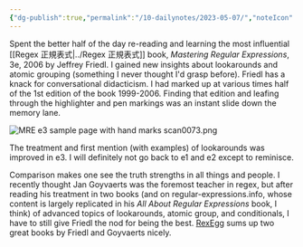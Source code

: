 ```yaml
---
{"dg-publish":true,"permalink":"/10-dailynotes/2023-05-07/","noteIcon":"2"}
---
```


Spent the better half of the day re-reading and learning the most influential [[Regex 正規表式\|../Regex 正規表式]]  book, _Mastering Regular Expressions_, 3e, 2006 by Jeffrey Friedl. I gained new insights about lookarounds and atomic grouping (something I never thought I'd grasp before). Friedl has a knack for conversational didacticism. I had marked up at various times half of the 1st edition of the book 1999-2006. Finding that edition and leafing through the highlighter and pen markings was an instant slide down the memory lane.

![MRE e3 sample page with hand marks scan0073.png](/img/user/_attachments/MRE%20e3%20sample%20page%20with%20hand%20marks%20scan0073.png)

The treatment and first mention (with examples) of lookarounds was improved in e3. I will definitely not go back to e1 and e2 except to reminisce.

Comparison makes one see the truth strengths in all things and people. I recently thought Jan Goyvaerts was the foremost teacher in regex, but after reading his treatment in two books (and on regular-expressions.info, whose content is largely replicated in his _All About Regular Expressions_ book, I think) of advanced topics of lookarounds, atomic group, and conditionals, I have to still give Friedl the nod for being the best. [RexEgg](https://www.rexegg.com/regex-books.html) sums up two great books by Friedl and Goyvaerts nicely.

